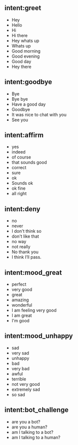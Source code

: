 ## intent:greet
- Hey
- Hello
- Hi
- Hi there
- Hey whats up
- Whats up
- Good morning
- Good evening
- Good day
- Hey there

## intent:goodbye
- Bye
- Bye bye
- Have a good day
- Goodbye
- It was nice to chat with you
- See you

## intent:affirm
- yes
- indeed
- of course
- that sounds good
- correct
- sure
- ok
- Sounds ok
- ok fine
- all right

## intent:deny
- no
- never
- I don't think so
- don't like that
- no way
- not really
- No thank you
- I think I’ll pass.

## intent:mood_great
- perfect
- very good
- great
- amazing
- wonderful
- I am feeling very good
- I am great
- I'm good

## intent:mood_unhappy
- sad
- very sad
- unhappy
- bad
- very bad
- awful
- terrible
- not very good
- extremely sad
- so sad

## intent:bot_challenge
- are you a bot?
- are you a human?
- am I talking to a bot?
- am I talking to a human?
